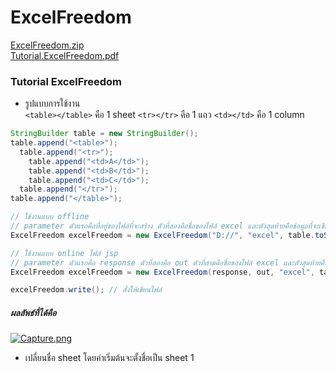 # ExcelFreedom
[ExcelFreedom.zip](https://github.com/nut077/ExcelFreedom/files/1987460/ExcelFreedom.zip)
<br>
[Tutorial.ExcelFreedom.pdf](https://github.com/nut077/ExcelFreedom/files/1987462/Tutorial.ExcelFreedom.pdf)

### Tutorial ExcelFreedom
* รูปแบบการใช้งาน<br>
```<table></table>``` คือ 1 sheet ```<tr></tr>``` คือ 1 แถว ```<td></td>``` คือ 1 column
```java 
StringBuilder table = new StringBuilder();
table.append("<table>");
  table.append("<tr>");
    table.append("<td>A</td>");
    table.append("<td>B</td>");
    table.append("<td>C</td>");
  table.append("</tr>");
table.append("</table>");

// ใช้งานแบบ offline
// parameter ตัวแรกคือที่อยู่ของไฟล์ที่จะสร้าง ตัวที่สองคือชื่อของไฟล์ excel และตัวสุดท้ายคือข้อมูลที่จะเขียนลงในไฟล์ excel
ExcelFreedom excelFreedom = new ExcelFreedom("D://", "excel", table.toString());

// ใช้งานแบบ online ไฟล์ jsp
// parameter ตัวแรกคือ response ตัวที่สองคือ out ตัวที่สามคือชื่อของไฟล์ excel และตัวสุดท้ายคือข้อมูลที่จะเขียนลงในไฟล์ excel
ExcelFreedom excelFreedom = new ExcelFreedom(response, out, "excel", table.toString());

excelFreedom.write(); // สั่งให้เขียนไฟล์
```
##### ผลลัพธ์ที่ได้คือ
[![Capture.png](https://s31.postimg.cc/oz427g9nf/Capture.png)](https://postimg.cc/image/5u0sxouzb/)
<br>

* เปลี่ยนชื่อ sheet
โดยค่าเริ่มต้นจะตั้งชื่อเป็น sheet 1

